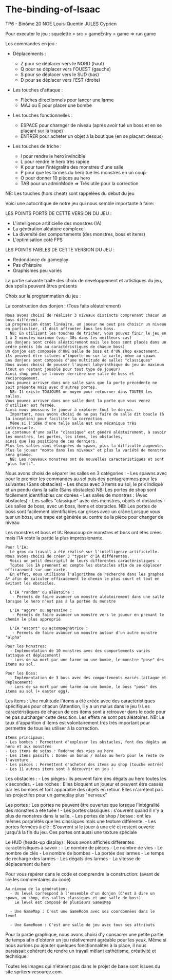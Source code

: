 # The-binding-of-Isaac

 TP6 - Binôme 20
 NOE Louis-Quentin
 JULES Cyprien
 
 Pour executer le jeu :
 squelette > src > gameEntry > game => run game
 
 
 Les commandes en jeu :
 
 + Déplacements :
 
   - Z pour se déplacer vers le NORD (haut)
   - Q pour se déplacer vers l'OUEST (gauche)
   - S pour se déplacer vers le SUD  (bas)
   - D pour se déplacer vers l'EST   (droite)
   
 + Les touches d'attaque :
 
   - Flèches directionnels pour lancer une larme 
   - MAJ ou E pour placer une bombe
   
 + Les touches fonctionnelles :
 
   - ESPACE pour charnger de niveau (après avoir tué un boss et en se plaçant sur la trape)
   - ENTRER pour acheter un objet à la boutique (en se plaçant dessus)
   
 + Les touches de triche :
 
   - I pour rendre le hero invincible
   - L pour rendre le hero très rapide
   - K pour tuer l'intégralité des monstres d'une salle
   - P pour que les larmes du hero tue les monstres en un coup
   - O pour donner 10 pièces au hero
   - TAB pour un adminMode => Très utile pour la correction
 
 NB: Les touches (hors cheat) sont rappelées du début du jeu
 
 
 
 
 
 Voici une autocritique de notre jeu qui nous semble importante à faire:
 
 LES POINTS FORTS DE CETTE VERSION DU JEU :
 - L'intelligence artificielle des monstres (IA)
 - La génération aléatoire complexe
 - La diversité des comportements (des monstres, boss et items)
 - L'optimisation coté FPS

 LES POINTS FAIBLES DE CETTE VERSION DU JEU :
 - Redondance du gameplay
 - Pas d'histoire
 - Graphismes peu variés
 
 
 
 
 
 
 
 
 La partie suivante traite des choix de développement et artistiques du jeu, des spoils peuvent êtres présents
 
 
 
 
 
 
 
 
 Choix sur la programmation du jeu :
    
  La construction des donjon : (Tous faits aléatoirement)
    
    Nous avons choisi de réaliser 3 niveaux distincts comprenant chacun un boss différent.
    La progression étant linéaire, un joueur ne peut pas choisir un niveau en particulier, il doit affronter tous les boss.
      NB: En utilisant les touches de tricher, vous pouvez finir le jeu en 1 à 2 minutes maximum (voir 30s dans les meilleurs cas)
    Les donjons sont créés aléatoirement mais les boss sont placés dans un ordre précis (du au caractéristiques de chaque boss)
    Un donjon est composée d'UNE salle de boss et d'UN shop exactement, ils peuvent être situées n’importe ou sur la carte, même au spawn.
    Les donjons sont composés d'une multitude de salles "classiques"
    Nous avons choisi de pousser l'aspect labyrinthique du jeu au maximum (tout en restant jouable pour tout type de joueur)
    Ainsi shop peut se trouver derrière une salle de boss et réciproquement.
    Vous pouvez arriver dans une salle sans que la porte précédente ne soit présente mais avec d'autres portes.
      NB: Il existe TOUJOURS un moyen pour retourner dans TOUTES les salles.
    Vous pouvez arriver dans une salle dont la porte que vous venez d'utiliser est fermée.
    Ainsi nous poussons le joueur à explorer tout le donjon.
      Important, nous avons choisi de ne pas faire de salle dit boucle (à la inception) pour faciliter la correction.
      Même si l'idée d'une telle salle est une mécanique très intéressante.
    Le contenue d'une salle "classique" est généré aléatoirement, à savoir les monstres, les portes, les items, les obstacles,
    ainsi que les positions de ces derniers.
    Plus les salles sont éloignées du spawn, plus la difficulté augmente.
    Plus le joueur "monte dans les niveaux" et plus la variété de monstres sera grande.
      NB: Les nouveaux monstres ont de nouvelles caractéristiques et sont "plus forts".
    
  Nous avons choisi de séparer les salles en 3 catégories :
    - Les spawns avec pour le premier les commandes au sol puis des pentagrammes pour les suivantes (Sans obstacles)
    - Les shops avec 3 items au sol, le prix indiqué et un pendu dans la salle                    (Sans obstacles)
      NB: Les portes de shop sont facilement identifiables car dorées
    - Les salles de monstres :                                                                    (Avec obstacles)
      - Les salles "classique" avec des monstres, objets et obstacles
      - Les salles de boss, avec un boss, items et obstacles.
        NB: Les portes de boss sont facilement identifiables car grises avec un crâne
            Lorsque vous tuer un boss, une trape est générée au centre de la pièce pour changer de niveau
    
  
  Les monstres et boss et IA:
    Beaucoup de monstres et boss ont étés crées mais l'IA reste la partie la plus impressionante.
    
    Pour l'IA:
      Le gros du travail a été réalisé sur l'intelligence artificielle. Nous avons choisi de créer 3 "types" d'IA différentes.
      Voici un petit descriptif de leurs différentes caractéristiques :
      Toutes les IA prennent en compte les obstacles afin de se déplacer efficacement sur une carte.
      En effet, nous utilisons l'algorithme de recherche dans les graphes A* afin de calculer efficacement le chemin le plus court et tout en évitant les obstacles.
      
      L'IA "random" ou aléatoire :
       - Permets de faire avancer un monstre aléatoirement dans une salle lorsque le hero n'est pas à la portée du monstre
       
      L'IA "aggro" ou agressive :
       - Permets de faire avancer un monstre vers le joueur en prenant le chemin le plus approprié
    
      L'IA "escort" ou accompagnatrice :
       - Permets de faire avancer un monstre autour d'un autre monstre "alpha"
      
    Pour les Monstres:
      - Implémentation de 10 monstres avec des comportements variés (attaque et déplacement)
      - Lors de sa mort par une larme ou une bombe, le monstre "pose" des items au sol.
    
    Pour les Boss:
      - Implémentation de 3 boss avec des comportements variés (attaque et déplacement)
      - Lors de sa mort par une larme ou une bombe, le boss "pose" des items au sol (+ easter egg).
  
  Les items :
    Une multitude l'items a été créée avec des caractéristiques spécifiques pour chacun (Attention, il y a un malus dans le jeu !)
    Les caractéristiques de chacun de ces items sont à retrouver dans le code pour ne pas surcharger cette descition.
    Les effets ne sont pas aléatoires.
    NB: Le taux d'apparition d'items est volontairement très très important pour permettre de tous les utiliser à la correction.
    
    Items principaux:
    - Les bombes : Permettent d'exploser les obstacles, font des dégâts au hero et aux monstres
    - Les items de soins : Redonne des vies au hero
    - Les items passifs : Donne un bonus / malus au hero pour le reste de l'aventure
    - Les pièces : Permettent d'acheter des items au shop (touche entrée)
    - Les 11 autres items sont à découvrir en jeu !
  
  Les obstacles :
    - Les pièges : Ils peuvent faire des dégats au hero toutes les x secondes.
    - Les roches : Elles bloquent un joueur et peuvent être cassés par les bombes et font apparaitre des objets en retour.
                   Elles n'arrêtent pas les projectiles pour un gameplay plus "nerveux"
    
  Les portes :
    Les portes ne peuvent être ouvertes que lorsque l'intégralité des monstres a été tuée !
    - Les portes classiques : s'ouvrent quand il n'y a plus de monstres dans la salle.
    - Les portes de shop / bosse : ont les mêmes porpriétés que les classiques mais une texture différente.
    - Les portes fermées à clé : S'ouvrent si le jouer à une clé et restent ouverte jusqu'à la fin du jeu.
      Ces portes ont aussi une texture spéciale
    
  Le HUD (heads-up display) :
    Nous avons affichés différentes caractéristiques à savoir :
    - Le nombre de pièces
    - Le nombre de vies
    - Le nombre de clés
    - Le nombre de bombes
    - La portée des larmes
    - Le temps de recharge des larmes
    - Les dégats des larmes
    - La vitesse de déplacement du hero
  
  Pour vous repérer dans le code et comprendre la construction: (avant de lire les commentaires du code)
    
    Au niveau de la génération:
      - Un level correspond à l'ensemble d'un donjon (C'est à dire un spawn, un shop, des salles classiques et une salle de boss)
        Le level est composé de plusieurs GamesMap
        
      - Une GameMap : C'est une GameRoom avec ses coordonnées dans le level
      
      - Une GameRoom : C'est une salle de jeu avec tous ses attributs
 
 Pour la partie graphique, nous avons choisi d'y consacrer une petite partie de temps afin d'obtenir un jeu relativement agréable pour les yeux.
 Même si nous aurions pu ajouter quelques fonctionnalités à la place, il nous paraissait cohérent de rendre un travail mêlant esthétisme, 
 créativité et technique.
 
 Toutes les images qui n'étaient pas dans le projet de base sont issues du site spriters-resource.com.